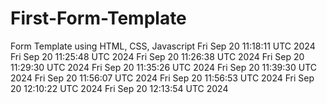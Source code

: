 # First-Form-Template
Form Template using HTML, CSS, Javascript
Fri Sep 20 11:18:11 UTC 2024
Fri Sep 20 11:25:48 UTC 2024
Fri Sep 20 11:26:38 UTC 2024
Fri Sep 20 11:29:30 UTC 2024
Fri Sep 20 11:35:26 UTC 2024
Fri Sep 20 11:39:30 UTC 2024
Fri Sep 20 11:56:07 UTC 2024
Fri Sep 20 11:56:53 UTC 2024
Fri Sep 20 12:10:22 UTC 2024
Fri Sep 20 12:13:54 UTC 2024
